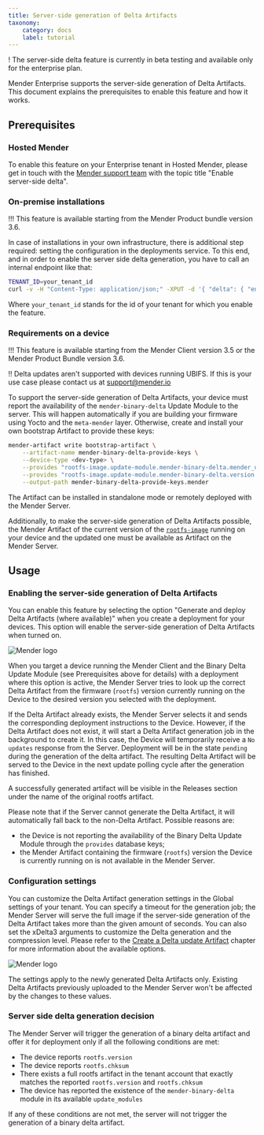 ```yaml
---
title: Server-side generation of Delta Artifacts
taxonomy:
    category: docs
    label: tutorial
---
```


! The server-side delta feature is currently in beta testing and available only for the enterprise plan.

Mender Enterprise supports the server-side generation of Delta Artifacts.
This document explains the prerequisites to enable this feature and how it works.

## Prerequisites

### Hosted Mender

To enable this feature on your Enterprise tenant in Hosted Mender, please get in touch with the [Mender support team](mailto:support@mender.io) with the topic title "Enable server-side delta".

### On-premise installations

!!! This feature is available starting from the Mender Product bundle version 3.6.

In case of installations in your own infrastructure, there is additional step required: setting the configuration
in the deployments service. To this end, and in order to enable the server side delta generation, you have to call
an internal endpoint like that:

```bash
TENANT_ID=your_tenant_id
curl -v -H "Content-Type: application/json;" -XPUT -d '{ "delta": { "enabled": true, "binary_delta_limits": { "jobs_in_parallel": { "max": 2 }, "queue_length": { "max": 4 } }, "binary_delta": { "timeout": 3600 } } }' http://mender-deployments:8080/api/internal/v1/deployments/tenants/${TENANT_ID}/config
```

Where `your_tenant_id` stands for the id of your tenant for which you enable the feature.

### Requirements on a device

!!! This feature is available starting from the Mender Client version 3.5 or the Mender Product Bundle version 3.6.

!! Delta updates aren't supported with devices running UBIFS. If this is your use case please contact us at support@mender.io


To support the server-side generation of Delta Artifacts, your device must report the availability of the `mender-binary-delta` Update Module to the server.
This will happen automatically if you are building your firmware using Yocto and the `meta-mender` layer.
Otherwise, create and install your own bootstrap Artifact to provide these keys:

```bash
mender-artifact write bootstrap-artifact \
    --artifact-name mender-binary-delta-provide-keys \
    --device-type <dev-type> \
    --provides "rootfs-image.update-module.mender-binary-delta.mender_update_module:mender-binary-delta" \
    --provides "rootfs-image.update-module.mender-binary-delta.version:<version>" \
    --output-path mender-binary-delta-provide-keys.mender
```

The Artifact can be installed in standalone mode or remotely deployed with the Mender Server.

<!--AUTOVERSION: "mender-artifact/blob/%"/ignore-->
Additionally, to make the server-side generation of Delta Artifacts possible, the Mender Artifact of the current version of the [`rootfs-image`](https://github.com/mendersoftware/mender-artifact/blob/3.9.0/Documentation/artifact-format-v3.md#header-info) running on your device and the updated one must be available as Artifact on the Mender Server.

## Usage

### Enabling the server-side generation of Delta Artifacts

You can enable this feature by selecting the option "Generate and deploy Delta Artifacts (where available)" when you create a deployment for your devices. This option will enable the server-side generation of Delta Artifacts when turned on.

![Mender logo](deployment.jpg)

When you target a device running the Mender Client and the Binary Delta Update Module (see Prerequisites above for details) with a deployment where this option is active, the Mender Server tries to look up the correct Delta Artifact from the firmware (`rootfs`) version currently running on the Device to the desired version you selected with the deployment.

If the Delta Artifact already exists, the Mender Server selects it and sends the corresponding deployment instructions to the Device. However, if the Delta Artifact does not exist, it will start a Delta Artifact generation job in the background to create it. In this case, the Device will temporarily receive a `No updates` response from the Server. Deployment will be in the state `pending` during the generation of the delta artifact. The resulting Delta Artifact will be served to the Device in the next update polling cycle after the generation has finished.

A successfully generated artifact will be visible in the Releases section under the name of the original rootfs artifact.

Please note that if the Server cannot generate the Delta Artifact, it will automatically fall back to the non-Delta Artifact. Possible reasons are:
* the Device is not reporting the availability of the Binary Delta Update Module through the `provides` database keys;
* the Mender Artifact containing the firmware (`rootfs`) version the Device is currently running on is not available in the Mender Server.


### Configuration settings

You can customize the Delta Artifact generation settings in the Global settings of your tenant.
You can specify a timeout for the generation job; the Mender Server will serve the full image if the server-side generation of the Delta Artifact takes more than the given amount of seconds.
You can also set the xDelta3 arguments to customize the Delta generation and the compression level.
Please refer to the [Create a Delta update Artifact](../05.Create-a-Delta-update-Artifact/) chapter for more information about the available options.

![Mender logo](settings.jpg)

The settings apply to the newly generated Delta Artifacts only. Existing Delta Artifacts previously uploaded to the Mender Server won't be affected by the changes to these values.

### Server side delta generation decision

The Mender Server will trigger the generation of a binary delta artifact and offer it for deployment only if all the following conditions are met:

* The device reports `rootfs.version`
* The device reports `rootfs.chksum`
* There exists a full rootfs artifact in the tenant account that exactly matches the reported `rootfs.version` and `rootfs.chksum`
* The device has reported the existence of the `mender-binary-delta` module in its available `update_modules`

If any of these conditions are not met, the server will not trigger the generation of a binary delta artifact.
